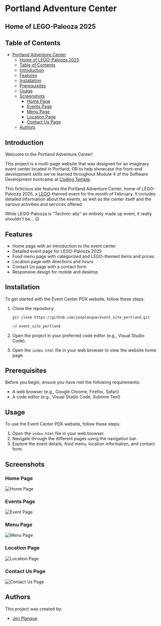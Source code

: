# Portland Adventure Center

## Home of LEGO-Palooza 2025

## Table of Contents

- [Portland Adventure Center](#portland-adventure-center)
  - [Home of LEGO-Palooza 2025](#home-of-lego-palooza-2025)
  - [Table of Contents](#table-of-contents)
  - [Introduction](#introduction)
  - [Features](#features)
  - [Installation](#installation)
  - [Prerequisites](#prerequisites)
  - [Usage](#usage)
  - [Screenshots](#screenshots)
    - [Home Page](#home-page)
    - [Events Page](#events-page)
    - [Menu Page](#menu-page)
    - [Location Page](#location-page)
    - [Contact Us Page](#contact-us-page)
  - [Authors](#authors)

## Introduction

Welcome to the Portland Adventure Center!

This project is a multi-page website that was designed for an imaginary event center located in Portland, OR to help showcase the front-end development skills we've learned throughout Module 4 of the Software Development bootcamp at [Coding Temple](https://www.codingtemple.com).

This ficticious site features the Portland Adventure Center, home of LEGO-Palooza 2025, a [LEGO](https://www.lego.com)-themed event for the month of February. It includes detailed information about the events, as well as the center itself and the various activities and services offered.

While LEGO-Palooza is "Technic-ally" an entirely made up event, it really shouldn't be... 😉

## Features

- Home page with an introduction to the event center
- Detailed event page for LEGO-Palooza 2025
- Food menu page with categorized and LEGO-themed items and prices
- Location page with directions and hours
- Contact Us page with a contact form
- Responsive design for mobile and desktop


## Installation

To get started with the Event Center PDX website, follow these steps:

1. Clone the repository:

   ```bash
   git clone https://github.com/jenplanque/event_site_portland.git

   cd event_site_portland
   ```

2. Open the project in your preferred code editor (e.g., Visual Studio Code).

3. Open the `index.html` file in your web browser to view the website home page.


## Prerequisites

Before you begin, ensure you have met the following requirements:

- A web browser (e.g., Google Chrome, Firefox, Safari)
- A code editor (e.g., Visual Studio Code, Sublime Text)

## Usage

To use the Event Center PDX website, follow these steps:

1. Open the `index.html` file in your web browser.
2. Navigate through the different pages using the navigation bar.
3. Explore the event details, food menu, location information, and contact form.

## Screenshots

### Home Page

![Home Page](images/screenshot_home.png)

### Events Page

![Event Page](images/screenshot_events.png)

### Menu Page

![Menu Page](images/screenshot_menu.png)

### Location Page

![Location Page](images/screenshot_location.png)

### Contact Us Page

![Contact Us Page](images/screenshot_contact.png)

## Authors

This project was created by:

- [Jen Planque](https://github.com/jenplanque)
